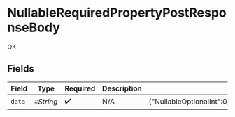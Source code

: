 # NullableRequiredPropertyPostResponseBody

OK


## Fields

| Field                                                                                                             | Type                                                                                                              | Required                                                                                                          | Description                                                                                                       | Example                                                                                                           |
| ----------------------------------------------------------------------------------------------------------------- | ----------------------------------------------------------------------------------------------------------------- | ----------------------------------------------------------------------------------------------------------------- | ----------------------------------------------------------------------------------------------------------------- | ----------------------------------------------------------------------------------------------------------------- |
| `data`                                                                                                            | *::String*                                                                                                        | :heavy_check_mark:                                                                                                | N/A                                                                                                               | {"NullableOptionalInt":0,"NullableRequiredArray":null,"NullableRequiredEnum":"second","NullableRequiredInt":null} |
